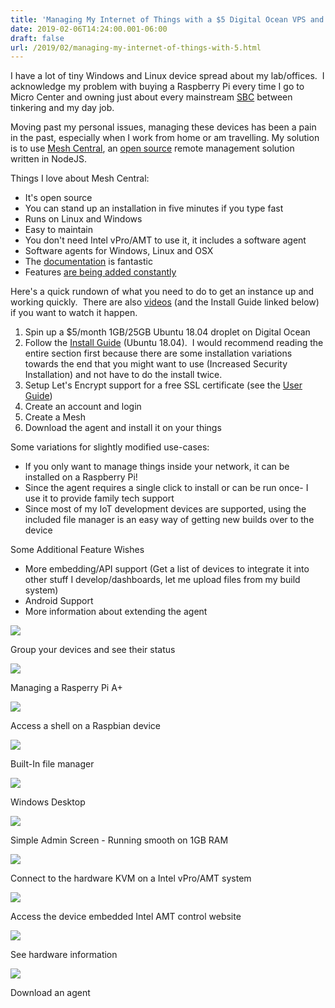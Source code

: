 ```yaml
---
title: 'Managing My Internet of Things with a $5 Digital Ocean VPS and MeshCentral'
date: 2019-02-06T14:24:00.001-06:00
draft: false
url: /2019/02/managing-my-internet-of-things-with-5.html
---
```


  
  
I have a lot of tiny Windows and Linux device spread about my lab/offices.  I acknowledge my problem with buying a Raspberry Pi every time I go to Micro Center and owning just about every mainstream [SBC](https://www.slant.co/topics/1629/~best-single-board-computers) between tinkering and my day job.  
  
Moving past my personal issues, managing these devices has been a pain in the past, especially when I work from home or am travelling. My solution is to use [Mesh Central](https://www.meshcommander.com/meshcentral2), an [open source](https://github.com/Ylianst/MeshCentral) remote management solution written in NodeJS.  
  
  
Things I love about Mesh Central:  
  

*   It's open source
*   You can stand up an installation in five minutes if you type fast
*   Runs on Linux and Windows
*   Easy to maintain
*   You don't need Intel vPro/AMT to use it, it includes a software agent
*   Software agents for Windows, Linux and OSX 
*   The [documentation](http://info.meshcentral.com/downloads/MeshCentral2/MeshCentral2UserGuide-0.2.1.pdf) is fantastic
*   Features [are being added constantly](https://twitter.com/MeshCentral)

  
Here's a quick rundown of what you need to do to get an instance up and working quickly.  There are also [videos](https://www.youtube.com/watch?v=dtROYareYRI&list=PLWeHC-v5uwvukqwKOj7CyJbq0iNImhCN0) (and the Install Guide linked below) if you want to watch it happen.

  
  

1.  Spin up a $5/month 1GB/25GB Ubuntu 18.04 droplet on Digital Ocean
2.  Follow the [Install Guide](http://info.meshcentral.com/downloads/MeshCentral2/MeshCentral2InstallGuide.pdf) (Ubuntu 18.04).  I would recommend reading the entire section first because there are some installation variations towards the end that you might want to use (Increased Security Installation) and not have to do the install twice.
3.  Setup Let's Encrypt support for a free SSL certificate (see the [User Guide](http://info.meshcentral.com/downloads/MeshCentral2/MeshCentral2UserGuide-0.2.1.pdf))
4.  Create an account and login
5.  Create a Mesh
6.  Download the agent and install it on your things

Some variations for slightly modified use-cases:

*   If you only want to manage things inside your network, it can be installed on a Raspberry Pi!
*   Since the agent requires a single click to install or can be run once- I use it to provide family tech support
*   Since most of my IoT development devices are supported, using the included file manager is an easy way of getting new builds over to the device

  

Some Additional Feature Wishes

*   More embedding/API support (Get a list of devices to integrate it into other stuff I develop/dashboards, let me upload files from my build system)
*   Android Support
*   More information about extending the agent

  

  

[![](https://2.bp.blogspot.com/-u1ixCh_mO8Q/XFs_IeiEuyI/AAAAAAAADO4/y92KMK2nyeEYPOW42n8j-NrIfJAM6twtwCLcBGAs/s320/MeshCentral1.jpg)](https://2.bp.blogspot.com/-u1ixCh_mO8Q/XFs_IeiEuyI/AAAAAAAADO4/y92KMK2nyeEYPOW42n8j-NrIfJAM6twtwCLcBGAs/s1600/MeshCentral1.jpg)

Group your devices and see their status

  

[![](https://1.bp.blogspot.com/-2JX6cgzRAvM/XFs_Io2YcuI/AAAAAAAADO8/pJvf6nKsXF4knEV8SgEvrdR-6swfBbP9wCLcBGAs/s320/MeshCentral2.jpg)](https://1.bp.blogspot.com/-2JX6cgzRAvM/XFs_Io2YcuI/AAAAAAAADO8/pJvf6nKsXF4knEV8SgEvrdR-6swfBbP9wCLcBGAs/s1600/MeshCentral2.jpg)

Managing a Rasperry Pi A+

  

[![](https://1.bp.blogspot.com/-aFP1Hv-iLZk/XFs_JGay9vI/AAAAAAAADPA/7wWkiLSI2dwxmTgsLABQ7NKB3QktTfNzQCLcBGAs/s320/MeshCentral3.jpg)](https://1.bp.blogspot.com/-aFP1Hv-iLZk/XFs_JGay9vI/AAAAAAAADPA/7wWkiLSI2dwxmTgsLABQ7NKB3QktTfNzQCLcBGAs/s1600/MeshCentral3.jpg)

Access a shell on a Raspbian device

  

[![](https://1.bp.blogspot.com/-IYhKp-cWEsk/XFs_JRIxS5I/AAAAAAAADPE/jpjHqDAhlFQeewlcxlq0bmLp4N-jtaD_wCLcBGAs/s320/MeshCentral4.jpg)](https://1.bp.blogspot.com/-IYhKp-cWEsk/XFs_JRIxS5I/AAAAAAAADPE/jpjHqDAhlFQeewlcxlq0bmLp4N-jtaD_wCLcBGAs/s1600/MeshCentral4.jpg)

Built-In file manager

  

[![](https://3.bp.blogspot.com/-HvOvEhotOco/XFs_J0j9upI/AAAAAAAADPI/8kYUTQ6PUh0vcEbpN5I9IiNxVMGkD2hjgCLcBGAs/s320/MeshCentral5.jpg)](https://3.bp.blogspot.com/-HvOvEhotOco/XFs_J0j9upI/AAAAAAAADPI/8kYUTQ6PUh0vcEbpN5I9IiNxVMGkD2hjgCLcBGAs/s1600/MeshCentral5.jpg)

Windows Desktop

  

[![](https://4.bp.blogspot.com/-XZH34aESTAE/XFs_KKfDBhI/AAAAAAAADPM/K5UFHYgF8_oNkdc8N9fv5ABHL7SAHau4wCLcBGAs/s320/MeshCentral6.jpg)](https://4.bp.blogspot.com/-XZH34aESTAE/XFs_KKfDBhI/AAAAAAAADPM/K5UFHYgF8_oNkdc8N9fv5ABHL7SAHau4wCLcBGAs/s1600/MeshCentral6.jpg)

Simple Admin Screen - Running smooth on 1GB RAM

  

  

[![](https://2.bp.blogspot.com/-a0UiSgri9NI/XFs_KuQVrtI/AAAAAAAADPQ/KC9hO9BGZPMXr6rBp9CWxxQFdYSjx5_TQCLcBGAs/s320/MeshCentral7.jpg)](https://2.bp.blogspot.com/-a0UiSgri9NI/XFs_KuQVrtI/AAAAAAAADPQ/KC9hO9BGZPMXr6rBp9CWxxQFdYSjx5_TQCLcBGAs/s1600/MeshCentral7.jpg)

Connect to the hardware KVM on a Intel vPro/AMT system

  

  

[![](https://1.bp.blogspot.com/-wThuFliW_ZU/XFs_K9_BjkI/AAAAAAAADPU/RvHCQqSMVTUebCxly2kLXB1PO0IJiibIwCLcBGAs/s320/MeshCentral8.jpg)](https://1.bp.blogspot.com/-wThuFliW_ZU/XFs_K9_BjkI/AAAAAAAADPU/RvHCQqSMVTUebCxly2kLXB1PO0IJiibIwCLcBGAs/s1600/MeshCentral8.jpg)

Access the device embedded Intel AMT control website

  

  

[![](https://3.bp.blogspot.com/-0WIHMAVCrT0/XFs_LoJD7LI/AAAAAAAADPY/3UAspnLK0Usht1_fihhZfHvYE4LB486VwCLcBGAs/s320/MeshCentral9.jpg)](https://3.bp.blogspot.com/-0WIHMAVCrT0/XFs_LoJD7LI/AAAAAAAADPY/3UAspnLK0Usht1_fihhZfHvYE4LB486VwCLcBGAs/s1600/MeshCentral9.jpg)

See hardware information

  

[![](https://3.bp.blogspot.com/-GoACdXUS5F0/XFs_IZRRFVI/AAAAAAAADO0/fcuSKiQdpxwFI0RI8zcy8Y3RQF8ZC1UhwCLcBGAs/s320/MeshCentral10.jpg)](https://3.bp.blogspot.com/-GoACdXUS5F0/XFs_IZRRFVI/AAAAAAAADO0/fcuSKiQdpxwFI0RI8zcy8Y3RQF8ZC1UhwCLcBGAs/s1600/MeshCentral10.jpg)

Download an agent